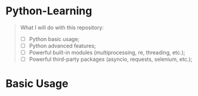 # Python-Learning

> What I will do with this repository: 
> 
> - [ ] Python basic usage;
> - [ ] Python advanced features;
> - [ ] Powerful built-in modules (multiprocessing, re, threading, etc.);
> - [ ] Powerful third-party packages (asyncio, requests, selenium, etc.);

# Basic Usage

